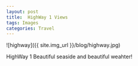 ```yaml
---
layout: post
title:  HighWay 1 Views
tags: Images
categories: Travel
---
```

![highway]({{ site.img_url }}/blog/highway.jpg)

HighWay 1
Beautiful seaside and beautiful weahter!

